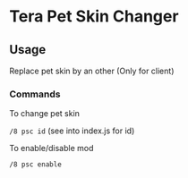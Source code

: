 # Tera Pet Skin Changer

## Usage

Replace pet skin by an other (Only for client)



### Commands

To change pet skin

`/8 psc id` (see into index.js for id)

To enable/disable mod

`/8 psc enable`

